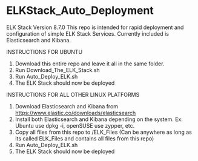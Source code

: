 # ELKStack_Auto_Deployment

ELK Stack Version 8.7.0
This repo is intended for rapid deployment and configuration of simple ELK Stack Services. Currently included is Elasticsearch and Kibana.


INSTRUCTIONS FOR UBUNTU

1) Download this entire repo and leave it all in the same folder.
2) Run Download_The_ELK_Stack.sh
3) Run Auto_Deploy_ELK.sh
4) The ELK Stack should now be deployed


INSTRUCTIONS FOR ALL OTHER LINUX PLATFORMS

1) Download Elasticsearch and Kibana from https://www.elastic.co/downloads/elasticsearch 
2) Install both Elasticsearch and Kibana depending on the system. Ex: Ubuntu use dpkg -i, openSUSE use zypper, etc.
3) Copy all files from this repo to /ELK_Files (Can be anywhere as long as its called ELK_Files and contains all files from this repo)
4) Run Auto_Deploy_ELK.sh
5) The ELK Stack should now be deployed
